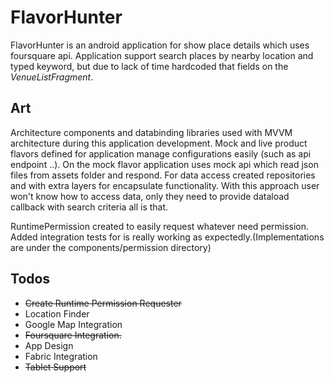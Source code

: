 # FlavorHunter
FlavorHunter is an android application for show place details which uses foursquare api. 
Application support search places by nearby location and typed keyword, but due to lack of time 
hardcoded that fields on the *VenueListFragment*. 

## Art
Architecture components and databinding libraries used with MVVM architecture during this application development. Mock and live product flavors defined for application manage configurations easily 
(such as api endpoint ..). On the mock flavor application uses mock api which read json files from assets folder and respond.
For data access created repositories and with extra layers for encapsulate functionality. With this approach user won't know how to access data, only they need to provide dataload callback with search criteria all is that.

RuntimePermission created to easily request whatever need permission. Added integration tests for is really working as expectedly.(Implementations are under the components/permission directory)  




## Todos

* ~~Create Runtime Permission Requester~~
* Location Finder
* Google Map Integration
* ~~Foursquare Integration.~~
* App Design
* Fabric Integration
* ~~Tablet Support~~


